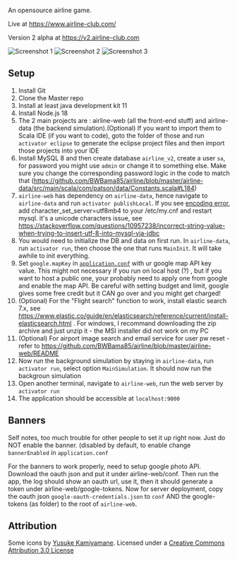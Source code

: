 An opensource airline game.

Live at https://www.airline-club.com/

Version 2 alpha at https://v2.airline-club.com

![Screenshot 1](https://user-images.githubusercontent.com/2895902/74759887-5a966380-522e-11ea-9e54-2252af63d5ea.gif)
![Screenshot 2](https://user-images.githubusercontent.com/2895902/74759902-6124db00-522e-11ea-9f81-8b4af7f7027e.gif)
![Screenshot 3](https://user-images.githubusercontent.com/2895902/74759935-739f1480-522e-11ea-9323-e84095177d5a.gif)

## Setup

1. Install Git
1. Clone the Master repo
1. Install at least java development kit 11
1. Install Node.js 18
1. The 2 main projects are : airline-web (all the front-end stuff) and airline-data (the backend simulation).(Optional) If you want to import them to Scala IDE (if you want to code), goto the folder of those and run `activator eclipse` to generate the eclipse project files and then import those projects into your IDE
1. Install MySQL 8 and then create database `airline_v2`, create a user `sa`, for password you might use `admin` or change it to something else. Make sure you change the corresponding password logic in the code to match that (https://github.com/BWBama85/airline/blob/master/airline-data/src/main/scala/com/patson/data/Constants.scala#L184)
1. `airline-web` has dependency on `airline-data`, hence navigate to `airline-data` and run `activator publishLocal`. If you see [encoding error](https://github.com/patsonluk/airline/issues/267), add character_set_server=utf8mb4 to your /etc/my.cnf and restart mysql. it's a unicode characters issue, see https://stackoverflow.com/questions/10957238/incorrect-string-value-when-trying-to-insert-utf-8-into-mysql-via-jdbc
1. You would need to initialize the DB and data on first run. In `airline-data`, run `activator run`, then choose the one that runs `MainInit`. It will take awhile to init everything.
1. Set `google.mapKey` in [`application.conf`](https://github.com/BWBama85/airline/blob/master/airline-web/conf/application.conf#L69) with ur google map API key value. This might not necessary if you run on local host (?) , but if you want to host a public one, your probably need to apply one from google and enable the map API. Be careful with setting budget and limit, google gives some free credit but it CAN go over and you might get charged!
1. (Optional) For the "Flight search" function to work, install elastic search 7.x, see https://www.elastic.co/guide/en/elasticsearch/reference/current/install-elasticsearch.html . For windows, I recommand downloading the zip archive and just unzip it - the MSI installer did not work on my PC
1. (Optional) For airport image search and email service for user pw reset - refer to https://github.com/BWBama85/airline/blob/master/airline-web/README
1. Now run the background simulation by staying in `airline-data`, run `activator run`, select option `MainSimulation`. It should now run the backgroun simulation
1. Open another terminal, navigate to `airline-web`, run the web server by `activator run`
1. The application should be accessible at `localhost:9000`

## Banners

Self notes, too much trouble for other people to set it up right now. Just do NOT enable the banner. (disabled by default, to enable change `bannerEnabled` in `application.conf`

For the banners to work properly, need to setup google photo API. Download the oauth json and put it under airline-web/conf. Then run the app, the log should show an oauth url, use it, then it should generate a token under airline-web/google-tokens. Now for server deployment, copy the oauth json `google-oauth-credentials.json` to `conf` AND the google-tokens (as folder) to the root of `airline-web`.

## Attribution

Some icons by [Yusuke Kamiyamane](http://p.yusukekamiyamane.com/). Licensed under a [Creative Commons Attribution 3.0 License](http://creativecommons.org/licenses/by/3.0/)
